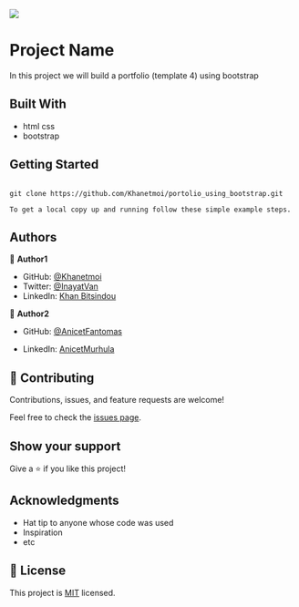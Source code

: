 ![](https://img.shields.io/badge/Microverse-blueviolet)

# Project Name

In this project we will build a portfolio (template 4) using bootstrap


## Built With

- html css 
- bootstrap



## Getting Started
```

git clone https://github.com/Khanetmoi/portolio_using_bootstrap.git

To get a local copy up and running follow these simple example steps.
```




## Authors

👤 **Author1**

- GitHub: [@Khanetmoi](https://github.com/Khanetmoi)
- Twitter: [@InayatVan](https://twitter.com/InayatVan)
- LinkedIn: [Khan Bitsindou](https://www.linkedin.com/in/khan-bitsindou-b37178228/)

👤 **Author2**

- GitHub: [@AnicetFantomas](https://github.com/anicetFantomas)

- LinkedIn: [AnicetMurhula](https://www.linkedin.com/in/anicet-murhula-13a1b0220/)

## 🤝 Contributing

Contributions, issues, and feature requests are welcome!

Feel free to check the [issues page](https://github.com/Khanetmoi/portolio_using_bootstrap/issues).

## Show your support

Give a ⭐️ if you like this project!

## Acknowledgments

- Hat tip to anyone whose code was used
- Inspiration
- etc

## 📝 License

This project is [MIT](./MIT.md) licensed.
